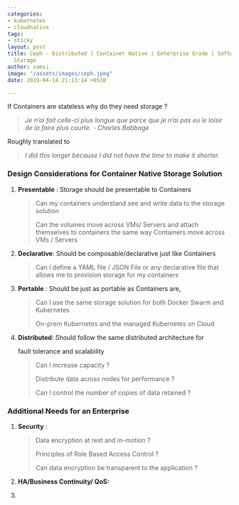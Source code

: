 ```yaml
---
categories:
- kubernetes
- cloudnative
tags:
- sticky
layout: post
title: Ceph - Distributed | Container Native | Enterprise Grade | Software Defined
  Storage
author: vamsi
image: "/assets/images/ceph.jpeg"
date: 2019-04-14 21:13:14 +0530

---
```

If Containers are stateless why do they need storage ? 

> _Je n’ai fait celle-ci plus longue que parce que je n’ai pas eu le loisir de la faire plus courte. - Charles Babbage_

Roughly translated to 

> _I did this longer because I did not have the time to make it shorter._

### Design Considerations for Container Native Storage Solution

1. **Presentable** : Storage should be presentable to Containers

   > Can my containers understand see and write data to the storage solution
   >
   > Can the volumes move across VMs/ Servers and attach themselves to containers the same way Containers move across VMs / Servers
2. **Declarative**: Should be composable/declarative just like Containers

   > Can I define a YAML file / JSON File or any declarative file that allows me to provision storage for my containers
3. **Portable** : Should be just as portable as Containers are,

   > Can I use the same storage solution for both Docker Swarm and Kubernetes
   >
   > On-prem Kubernetes and the managed Kubernetes on Cloud
4. **Distributed**: Should follow the same distributed architecture for

   fault tolerance and scalability

   > Can I increase capacity ?
   >
   > Distribute data across nodes for performance ?
   >
   > Can I control the number of copies of data retained ?

### Additional Needs for an Enterprise

1. **Security** :

   > Data encryption at rest and in-motion ?
   >
   > Principles of Role Based Access Control ?
   >
   > Can data encryption be transparent to the application ?
2. **HA/Business Continuity/ QoS:**

   > 
3. 